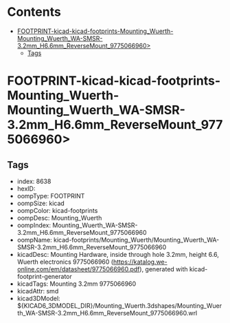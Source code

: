 



Contents
========

* [FOOTPRINT-kicad-kicad-footprints-Mounting_Wuerth-Mounting_Wuerth_WA-SMSR-3.2mm_H6.6mm_ReverseMount_9775066960>](#footprint-kicad-kicad-footprints-mounting_wuerth-mounting_wuerth_wa-smsr-32mm_h66mm_reversemount_9775066960)
	* [Tags](#tags)

# FOOTPRINT-kicad-kicad-footprints-Mounting_Wuerth-Mounting_Wuerth_WA-SMSR-3.2mm_H6.6mm_ReverseMount_9775066960>

## Tags

- index: 8638
- hexID: 
- oompType: FOOTPRINT
- oompSize: kicad
- oompColor: kicad-footprints
- oompDesc: Mounting_Wuerth
- oompIndex: Mounting_Wuerth_WA-SMSR-3.2mm_H6.6mm_ReverseMount_9775066960
- oompName: kicad-footprints/Mounting_Wuerth/Mounting_Wuerth_WA-SMSR-3.2mm_H6.6mm_ReverseMount_9775066960
- kicadDesc: Mounting Hardware, inside through hole 3.2mm, height 6.6, Wuerth electronics 9775066960 (https://katalog.we-online.com/em/datasheet/9775066960.pdf), generated with kicad-footprint-generator
- kicadTags: Mounting 3.2mm 9775066960
- kicadAttr: smd
- kicad3DModel: ${KICAD6_3DMODEL_DIR}/Mounting_Wuerth.3dshapes/Mounting_Wuerth_WA-SMSR-3.2mm_H6.6mm_ReverseMount_9775066960.wrl
